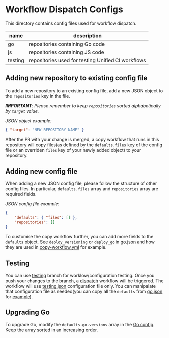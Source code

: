 # Workflow Dispatch Configs

This directory contains config files used for workflow dispatch.

| name | description |
| --- | --- |
| go | repositories containing Go code |
| js | repositories containing JS code |
| testing | repositories used for testing Unified CI workflows |

## Adding new repository to existing config file

To add a new repository to an existing config file, add a new JSON object to the `repositories` key in the file.

_**IMPORTANT**: Please remember to keep `repositories` sorted alphabetically by `target` value._

*JSON object example:*
```json
{ "target": "NEW REPOSITORY NAME" }
```

After the PR with your change is merged, a copy workflow that runs in this repository will copy files(as defined by the `defaults.files` key of the config file or an overriden `files` key of your newly added object) to your repository.

## Adding new config file

When adding a new JSON config file, please follow the structure of other config files. In particular, `defaults.files` array and `repositories` array are required fields.

*JSON config file example:*
```json
{
    "defaults": { "files": [] },
    "repositories": []
}
```

To customise the copy workflow further, you can add more fields to the `defaults` object. See `deploy_versioning` or `deploy_go` in [go.json](go.json) and how they are used in [copy-workflow.yml](../.github/workflows/copy-workflow.yml) for example.

## Testing

You can use [testing](https://github.com/protocol/.github/tree/testing) branch for worklow/configuration testing. Once you push your changes to the branch, a [dispatch](../.github/workflows/dispatch.yml) workflow will be triggered. The workflow will use [testing.json](testing.json) configuration file only. You can manipalate that configuration file as needed(you can copy all the `defaults` from [go.json](go.json) for [example](https://github.com/protocol/.github/commit/43476995428996a90ca95bf838f084ba1a710c68)).

## Upgrading Go

To upgrade Go, modify the `defaults.go.versions` array in the [Go config](go.json). Keep the array sorted in an increasing order.
